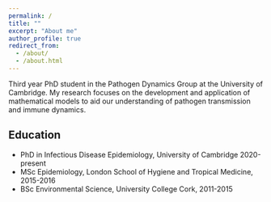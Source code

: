 ```yaml
---
permalink: /
title: ""
excerpt: "About me"
author_profile: true
redirect_from: 
  - /about/
  - /about.html
---
```


Third year PhD student in the Pathogen Dynamics Group at the University of Cambridge. My research focuses on the development and application of mathematical models to aid our understanding of pathogen transmission and immune dynamics.

Education
------
+ PhD in Infectious Disease Epidemiology, University of Cambridge 2020-present
+ MSc Epidemiology, London School of Hygiene and Tropical Medicine, 2015-2016
+ BSc Environmental Science, University College Cork, 2011-2015



